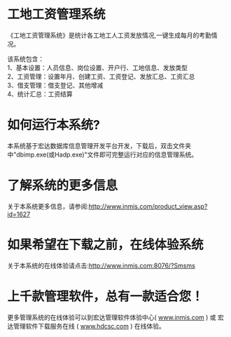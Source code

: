 # 工地工资管理系统

《工地工资管理系统》是统计各工地工人工资发放情况,一键生成每月的考勤情况。 

该系统包含：   
1、基本设置：人员信息、岗位设置、开户行、工地信息、发放类型   
2、工资管理：设置年月、创建工资、工资登记、发放汇总、工资汇总   
3、借支管理：借支登记、其他增减   
4、统计汇总：工资结算 

# 如何运行本系统?

本系统基于宏达数据库信息管理开发平台开发，下载后，双击文件夹中"dbimp.exe(或Hadp.exe)"文件即可完整运行对应的信息管理系统。

# 了解系统的更多信息

关于本系统更多信息，请参阅:http://www.inmis.com/product_view.asp?id=1627

# 如果希望在下载之前，在线体验系统

关于本系统的在线体验请点击:http://www.inmis.com:8076/?Smsms

# 上千款管理软件，总有一款适合您！

更多管理系统的在线体验可以到宏达管理软件体验中心( www.inmis.com ) 或 宏达管理软件下载服务在线 ( www.hdcsc.com ) 在线体验。

